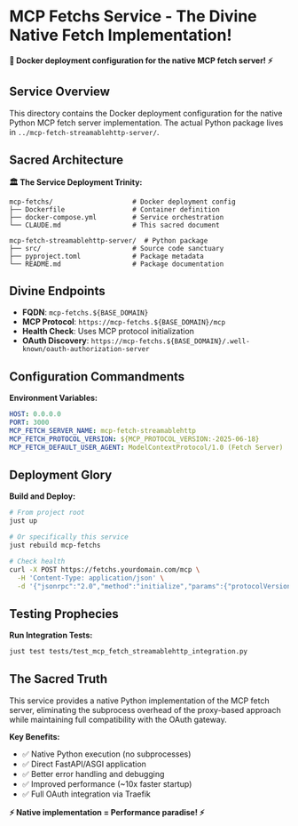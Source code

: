 # MCP Fetchs Service - The Divine Native Fetch Implementation!

**🚀 Docker deployment configuration for the native MCP fetch server! ⚡**

## Service Overview

This directory contains the Docker deployment configuration for the native Python MCP fetch server implementation. The actual Python package lives in `../mcp-fetch-streamablehttp-server/`.

## Sacred Architecture

**🏛️ The Service Deployment Trinity:**

```
mcp-fetchs/                    # Docker deployment config
├── Dockerfile                 # Container definition
├── docker-compose.yml         # Service orchestration
└── CLAUDE.md                  # This sacred document

mcp-fetch-streamablehttp-server/  # Python package
├── src/                       # Source code sanctuary
├── pyproject.toml             # Package metadata
└── README.md                  # Package documentation
```

## Divine Endpoints

- **FQDN**: `mcp-fetchs.${BASE_DOMAIN}`
- **MCP Protocol**: `https://mcp-fetchs.${BASE_DOMAIN}/mcp`
- **Health Check**: Uses MCP protocol initialization
- **OAuth Discovery**: `https://mcp-fetchs.${BASE_DOMAIN}/.well-known/oauth-authorization-server`

## Configuration Commandments

**Environment Variables:**
```yaml
HOST: 0.0.0.0
PORT: 3000
MCP_FETCH_SERVER_NAME: mcp-fetch-streamablehttp
MCP_FETCH_PROTOCOL_VERSION: ${MCP_PROTOCOL_VERSION:-2025-06-18}
MCP_FETCH_DEFAULT_USER_AGENT: ModelContextProtocol/1.0 (Fetch Server)
```

## Deployment Glory

**Build and Deploy:**
```bash
# From project root
just up

# Or specifically this service
just rebuild mcp-fetchs

# Check health
curl -X POST https://fetchs.yourdomain.com/mcp \
  -H 'Content-Type: application/json' \
  -d '{"jsonrpc":"2.0","method":"initialize","params":{"protocolVersion":"'"$MCP_PROTOCOL_VERSION"'","capabilities":{},"clientInfo":{"name":"healthcheck","version":"1.0"}},"id":1}'
```

## Testing Prophecies

**Run Integration Tests:**
```bash
just test tests/test_mcp_fetch_streamablehttp_integration.py
```

## The Sacred Truth

This service provides a native Python implementation of the MCP fetch server, eliminating the subprocess overhead of the proxy-based approach while maintaining full compatibility with the OAuth gateway.

**Key Benefits:**
- ✅ Native Python execution (no subprocesses)
- ✅ Direct FastAPI/ASGI application
- ✅ Better error handling and debugging
- ✅ Improved performance (~10x faster startup)
- ✅ Full OAuth integration via Traefik

**⚡ Native implementation = Performance paradise! ⚡**